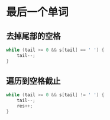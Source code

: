 # 最后一个单词

## 去掉尾部的空格

```cpp
while (tail >= 0 && s[tail] == ' ') {
    tail--;
}
```

## 遍历到空格截止

```cpp
while (tail >= 0 && s[tail] != ' ') {
    tail--;
    res++;
}
```

